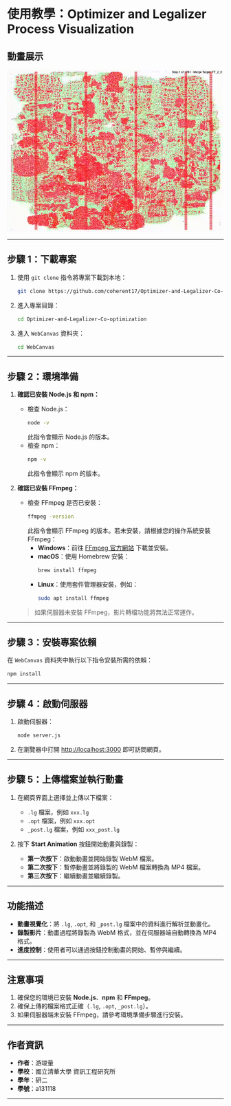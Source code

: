 # 使用教學：Optimizer and Legalizer Process Visualization

## 動畫展示

![demo](./video/output.gif)

---

## 步驟 1：下載專案

1. 使用 `git clone` 指令將專案下載到本地：

   ```bash
   git clone https://github.com/coherent17/Optimizer-and-Legalizer-Co-optimization.git
   ```

2. 進入專案目錄：

   ```bash
   cd Optimizer-and-Legalizer-Co-optimization
   ```

3. 進入 `WebCanvas` 資料夾：
   ```bash
   cd WebCanvas
   ```

---

## 步驟 2：環境準備

1. **確認已安裝 Node.js 和 npm：**

   - 檢查 Node.js：
     ```bash
     node -v
     ```
     此指令會顯示 Node.js 的版本。
   - 檢查 npm：
     ```bash
     npm -v
     ```
     此指令會顯示 npm 的版本。

2. **確認已安裝 FFmpeg：**

   - 檢查 FFmpeg 是否已安裝：
     ```bash
     ffmpeg -version
     ```
     此指令會顯示 FFmpeg 的版本。若未安裝，請根據您的操作系統安裝 FFmpeg：
     - **Windows**：前往 [FFmpeg 官方網站](https://ffmpeg.org/) 下載並安裝。
     - **macOS**：使用 Homebrew 安裝：
       ```bash
       brew install ffmpeg
       ```
     - **Linux**：使用套件管理器安裝，例如：
       ```bash
       sudo apt install ffmpeg
       ```

   > 如果伺服器未安裝 FFmpeg，影片轉檔功能將無法正常運作。

---

## 步驟 3：安裝專案依賴

在 `WebCanvas` 資料夾中執行以下指令安裝所需的依賴：

```bash
npm install
```

---

## 步驟 4：啟動伺服器

1. 啟動伺服器：

   ```bash
   node server.js
   ```

2. 在瀏覽器中打開 [http://localhost:3000](http://localhost:3000) 即可訪問網頁。

---

## 步驟 5：上傳檔案並執行動畫

1. 在網頁界面上選擇並上傳以下檔案：

   - `.lg` 檔案，例如 `xxx.lg`
   - `.opt` 檔案，例如 `xxx.opt`
   - `_post.lg` 檔案，例如 `xxx_post.lg`

2. 按下 **Start Animation** 按鈕開始動畫與錄製：
   - **第一次按下**：啟動動畫並開始錄製 WebM 檔案。
   - **第二次按下**：暫停動畫並將錄製的 WebM 檔案轉換為 MP4 檔案。
   - **第三次按下**：繼續動畫並繼續錄製。

---

## 功能描述

- **動畫視覺化**：將 `.lg`, `.opt`, 和 `_post.lg` 檔案中的資料進行解析並動畫化。
- **錄製影片**：動畫過程將錄製為 WebM 格式，並在伺服器端自動轉換為 MP4 格式。
- **進度控制**：使用者可以通過按鈕控制動畫的開始、暫停與繼續。

---

## 注意事項

1. 確保您的環境已安裝 **Node.js**、**npm** 和 **FFmpeg**。
2. 確保上傳的檔案格式正確（`.lg`, `.opt`, `_post.lg`）。
3. 如果伺服器端未安裝 FFmpeg，請參考環境準備步驟進行安裝。

---

## 作者資訊

- **作者**：游竣量
- **學校**：國立清華大學 資訊工程研究所
- **學年**：研二
- **學號**：a131118

---
